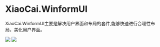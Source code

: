 XiaoCai.WinformUI
=================

XiaoCai.WinformUI主要是解决用户界面和布局的套件,能够快速进行合理性布局，美化用户界面。

<img src="http://images.cnitblog.com/blog/86365/201310/19144651-3dc9c4e708f54ef185ec0b0f19c921eb.png"/>
<img src="http://images.cnitblog.com/blog/86365/201306/15093135-387f0474993a48f19111729681e973bb.jpg"/>
